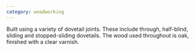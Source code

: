 ```yaml
---
category: woodworking
---
```

Built using a variety of dovetail joints. These include through, half-blind, sliding and stopped-sliding dovetails. The wood used throughout is oak, finished with a clear varnish.
